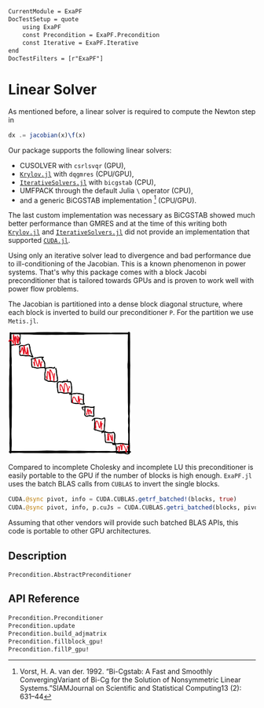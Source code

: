 ```@meta
CurrentModule = ExaPF
DocTestSetup = quote
    using ExaPF
    const Precondition = ExaPF.Precondition
    const Iterative = ExaPF.Iterative
end
DocTestFilters = [r"ExaPF"]
```
# Linear Solver

As mentioned before, a linear solver is required to compute the Newton step in 

```julia
dx .= jacobian(x)\f(x)
```

Our package supports the following linear solvers:

* CUSOLVER with `csrlsvqr` (GPU),
* [`Krylov.jl`](https://github.com/JuliaSmoothOptimizers/Krylov.jl) with `dqgmres` (CPU/GPU), 
* [`IterativeSolvers.jl`](https://github.com/JuliaMath/IterativeSolvers.jl) with `bicgstab` (CPU),
* UMFPACK through the default Julia `\` operator (CPU),
* and a generic BiCGSTAB implementation [^Vorst1992] \(CPU/GPU\).

The last custom implementation was necessary as BiCGSTAB showed much better
performance than GMRES and at the time of this writing both [`Krylov.jl`](https://github.com/JuliaSmoothOptimizers/Krylov.jl) and
[`IterativeSolvers.jl`](https://github.com/JuliaMath/IterativeSolvers.jl) did not provide an implementation that supported
[`CUDA.jl`](https://github.com/JuliaGPU/CUDA.jl).

Using only an iterative solver lead to divergence and bad performance due to
ill-conditioning of the Jacobian. This is a known phenomenon in power
systems. That's why this package comes with a block Jacobi preconditioner
that is tailored towards GPUs and is proven to work well with power flow
problems.

The Jacobian is partitioned into a dense block diagonal structure, where each block is inverted to build our preconditioner `P`. For the partition we use `Metis.jl`.

![Dense block Jacobi preconditioner \label{fig:preconditioner}](figures/gpublocks.png)

Compared to incomplete Cholesky and incomplete LU this preconditioner is easily portable to the GPU if the number of blocks is high enough. `ExaPF.jl` uses the batch BLAS calls from `CUBLAS` to invert the single blocks.

```julia
CUDA.@sync pivot, info = CUDA.CUBLAS.getrf_batched!(blocks, true)
CUDA.@sync pivot, info, p.cuJs = CUDA.CUBLAS.getri_batched(blocks, pivot)
```

Assuming that other vendors will provide such batched BLAS APIs, this code is portable to other GPU architectures.

[^Vorst1992]: 
    Vorst, H. A. van der. 1992. “Bi-Cgstab: A Fast and Smoothly ConvergingVariant of Bi-Cg for the Solution of Nonsymmetric Linear Systems.”SIAMJournal on Scientific and Statistical Computing13 (2):  631–44

## Description
```@docs
Precondition.AbstractPreconditioner
```

## API Reference
```@docs
Precondition.Preconditioner
Precondition.update
Precondition.build_adjmatrix
Precondition.fillblock_gpu!
Precondition.fillP_gpu!
```